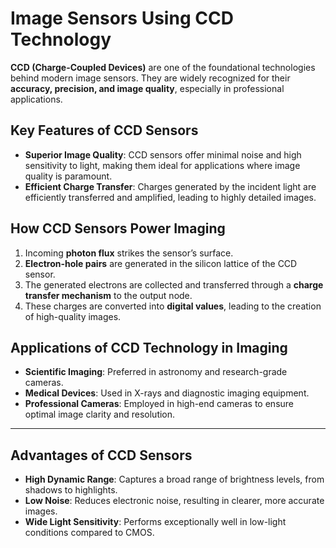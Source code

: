 # Image Sensors Using CCD Technology

**CCD (Charge-Coupled Devices)** are one of the foundational technologies behind modern image sensors. They are widely recognized for their **accuracy, precision, and image quality**, especially in professional applications.

## Key Features of CCD Sensors

- **Superior Image Quality**: CCD sensors offer minimal noise and high sensitivity to light, making them ideal for applications where image quality is paramount.
- **Efficient Charge Transfer**: Charges generated by the incident light are efficiently transferred and amplified, leading to highly detailed images.

## How CCD Sensors Power Imaging

1. Incoming **photon flux** strikes the sensor’s surface.
2. **Electron-hole pairs** are generated in the silicon lattice of the CCD sensor.
3. The generated electrons are collected and transferred through a **charge transfer mechanism** to the output node.
4. These charges are converted into **digital values**, leading to the creation of high-quality images.

## Applications of CCD Technology in Imaging

- **Scientific Imaging**: Preferred in astronomy and research-grade cameras.
- **Medical Devices**: Used in X-rays and diagnostic imaging equipment.
- **Professional Cameras**: Employed in high-end cameras to ensure optimal image clarity and resolution.

---

## Advantages of CCD Sensors

- **High Dynamic Range**: Captures a broad range of brightness levels, from shadows to highlights.
- **Low Noise**: Reduces electronic noise, resulting in clearer, more accurate images.
- **Wide Light Sensitivity**: Performs exceptionally well in low-light conditions compared to CMOS.

